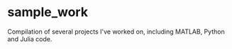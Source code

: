 # sample_work

Compilation of several projects I've worked on, including  MATLAB, Python and Julia code. 
